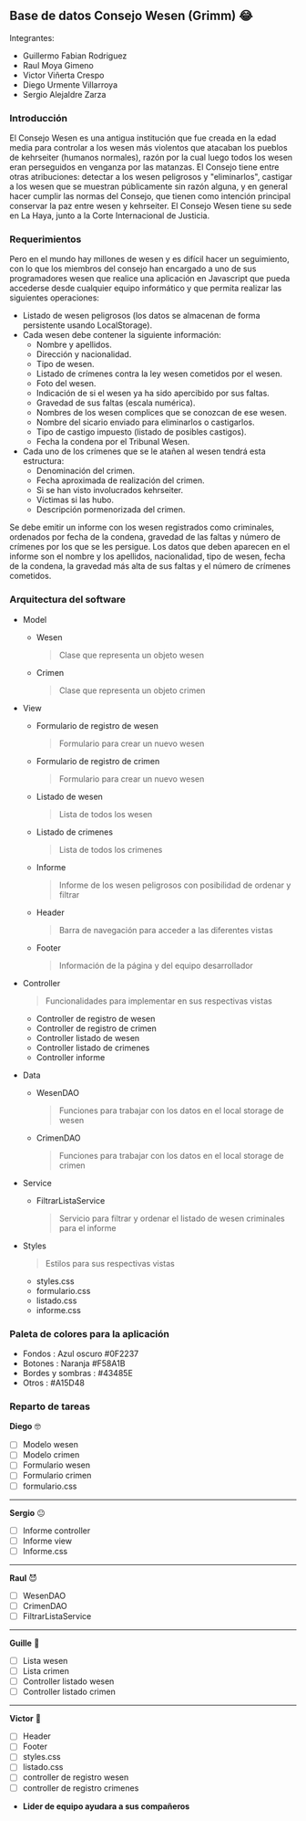 ## Base de datos Consejo Wesen (Grimm) :joy:

Integrantes:
- Guillermo Fabian Rodriguez
- Raul Moya Gimeno
- Victor Viñerta Crespo
- Diego Urmente Villarroya
- Sergio Alejaldre Zarza

### Introducción
El Consejo Wesen es una antigua institución que fue creada en la edad media para controlar a los wesen más violentos que atacaban los pueblos de kehrseiter (humanos normales), razón por la cual luego todos los wesen eran perseguidos en venganza por las matanzas. El Consejo tiene entre otras atribuciones: detectar a los wesen peligrosos y "eliminarlos", castigar a los wesen que se muestran públicamente sin razón alguna, y en general hacer cumplir las normas del Consejo, que tienen como intención principal conservar la paz entre wesen y kehrseiter. El Consejo Wesen tiene su sede en La Haya, junto a la Corte Internacional de Justicia.

### Requerimientos
Pero en el mundo hay millones de wesen y es difícil hacer un seguimiento, con lo que los miembros del consejo han encargado a uno de sus programadores wesen que realice una aplicación en Javascript que pueda accederse desde cualquier equipo informático y que permita realizar las siguientes operaciones:
- Listado de wesen peligrosos (los datos se almacenan de forma persistente usando LocalStorage).
- Cada wesen debe contener la siguiente información:
    - Nombre y apellidos.
    - Dirección y nacionalidad.
    - Tipo de wesen.
    - Listado de crímenes contra la ley wesen cometidos por el wesen.
    - Foto del wesen.
    - Indicación de si el wesen ya ha sido apercibido por sus faltas.
    - Gravedad de sus faltas (escala numérica).
    - Nombres de los wesen complices que se conozcan de ese wesen.
    - Nombre del sicario enviado para eliminarlos o castigarlos.
    - Tipo de castigo impuesto (listado de posibles castigos).
    - Fecha la condena por el Tribunal Wesen.
- Cada uno de los crímenes que se le atañen al wesen tendrá esta estructura:
    - Denominación del crimen.
    - Fecha aproximada de realización del crimen.
    - Si se han visto involucrados kehrseiter.
    - Víctimas si las hubo.
    - Descripción pormenorizada del crimen.
    
Se debe emitir un informe con los wesen registrados como criminales, ordenados por fecha de la condena, gravedad de las faltas y número de crímenes por los que se les persigue. Los datos que deben aparecen en el informe son el nombre y los apellidos, nacionalidad, tipo de wesen, fecha de la condena, la gravedad más alta de sus faltas y el número de crímenes cometidos.

### Arquitectura del software
- Model
    - Wesen

      > Clase que representa un objeto wesen

    - Crimen
 
      > Clase que representa un objeto crimen
    
- View
    - Formulario de registro de wesen
      
      > Formulario para crear un nuevo wesen 

    - Formulario de registro de crimen

      > Formulario para crear un nuevo wesen 
  
    - Listado de wesen

      > Lista de todos los wesen
  
    - Listado de crimenes

      > Lista de todos los crimenes
  
    - Informe
 
      > Informe de los wesen peligrosos con posibilidad de ordenar  y filtrar

    - Header
 
      > Barra de navegación para acceder a las diferentes vistas
      
    - Footer

      > Información de la página y del equipo desarrollador
      
- Controller
  > Funcionalidades para implementar en sus respectivas vistas
    - Controller de registro de wesen
    - Controller de registro de crimen
    - Controller listado de wesen
    - Controller listado de crimenes
    - Controller informe
- Data
    - WesenDAO

      > Funciones para trabajar con los datos en el local storage de wesen

    - CrimenDAO
 
      > Funciones para trabajar con los datos en el local storage de crimen
    
- Service
    - FiltrarListaService
 
      > Servicio para filtrar y ordenar el listado de wesen criminales para el informe
    
- Styles
  > Estilos para sus respectivas vistas
    - styles.css
    - formulario.css
    - listado.css
    - informe.css 

### Paleta de colores para la aplicación
- Fondos : Azul oscuro #0F2237
- Botones : Naranja #F58A1B
- Bordes y sombras : #43485E
- Otros : #A15D48

### Reparto de tareas
**Diego** 🤓
- [ ] Modelo wesen
- [ ] Modelo crimen
- [ ] Formulario wesen
- [ ] Formulario crimen
- [ ] formulario.css
---
**Sergio** 😐
- [ ] Informe controller
- [ ] Informe view
- [ ] Informe.css
---
**Raul** 😈
- [ ] WesenDAO
- [ ] CrimenDAO
- [ ] FiltrarListaService
---
**Guille** 🐧
- [ ] Lista wesen
- [ ] Lista crimen
- [ ] Controller listado wesen
- [ ] Controller listado crimen
---
**Victor** 🧓
- [ ] Header
- [ ] Footer
- [ ] styles.css
- [ ] listado.css
- [ ] controller de registro wesen
- [ ] controller de registro crimenes
- **Lider de equipo ayudara a sus compañeros**
